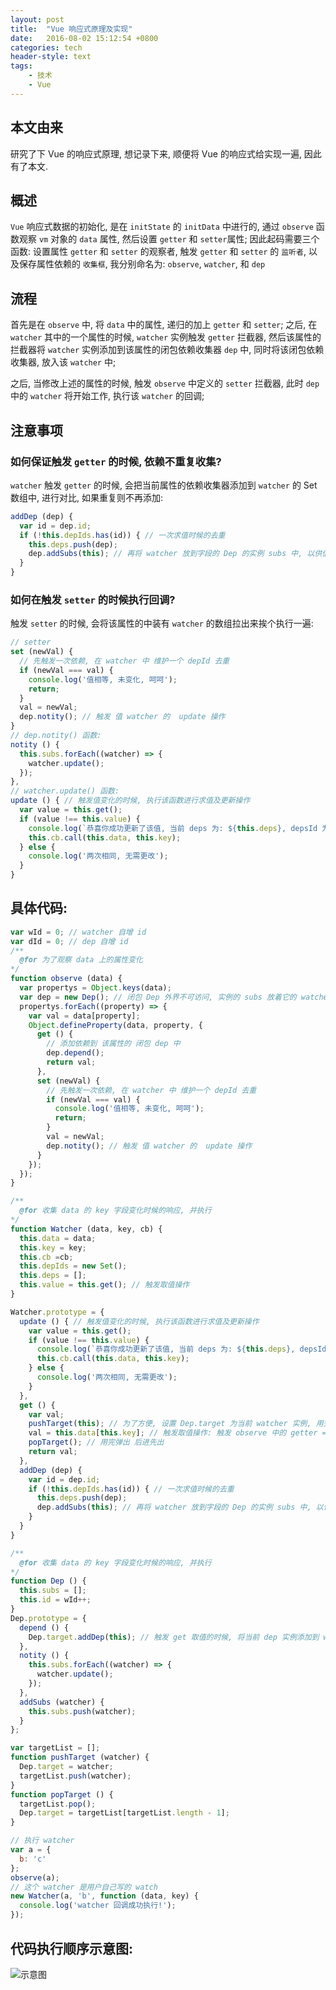 ```yaml
---
layout: post
title:  "Vue 响应式原理及实现"
date:   2016-08-02 15:12:54 +0800
categories: tech
header-style: text
tags:
    - 技术
    - Vue
---
```


## 本文由来

研究了下 Vue 的响应式原理, 想记录下来, 顺便将 Vue 的响应式给实现一遍, 因此有了本文.

## 概述

`Vue` 响应式数据的初始化, 是在 `initState` 的 `initData` 中进行的, 通过 `observe` 函数观察 `vm` 对象的 `data` 属性, 然后设置 `getter` 和 `setter`属性;
因此起码需要三个函数: 设置属性 `getter` 和 `setter` 的观察者, 触发 `getter` 和 `setter` 的 `监听者`, 以及保存属性依赖的 `收集框`, 我分别命名为: `observe`, `watcher`, 和 `dep`

## 流程

首先是在 `observe` 中, 将 `data` 中的属性, 递归的加上 `getter` 和 `setter`; 之后, 在 `watcher` 其中的一个属性的时候, `watcher` 实例触发 `getter` 拦截器, 然后该属性的拦截器将 `watcher` 实例添加到该属性的闭包依赖收集器 `dep` 中, 同时将该闭包依赖收集器, 放入该 `watcher` 中;

之后, 当修改上述的属性的时候, 触发 `observe` 中定义的 `setter` 拦截器, 此时 `dep` 中的 `watcher` 将开始工作, 执行该 `watcher` 的回调;

## 注意事项

### 如何保证触发 `getter` 的时候, 依赖不重复收集?

`watcher` 触发 `getter` 的时候, 会把当前属性的依赖收集器添加到 `watcher` 的 Set 数组中, 进行对比, 如果重复则不再添加:

```js
addDep (dep) {
  var id = dep.id;
  if (!this.depIds.has(id)) { // 一次求值时候的去重
    this.deps.push(dep);
    dep.addSubs(this); // 再将 watcher 放到字段的 Dep 的实例 subs 中, 以供值变化的时候 执行 notity, 把 subs 中的 watcher 拉出来挨个执行一遍
  }
}
```

### 如何在触发 `setter` 的时候执行回调?

触发 `setter` 的时候, 会将该属性的中装有 `watcher` 的数组拉出来挨个执行一遍:

```js
// setter
set (newVal) {
  // 先触发一次依赖, 在 watcher 中 维护一个 depId 去重
  if (newVal === val) {
    console.log('值相等, 未变化, 呵呵');
    return;
  }
  val = newVal;
  dep.notity(); // 触发 值 watcher 的  update 操作
}
// dep.notity() 函数: 
notity () {
  this.subs.forEach((watcher) => {
    watcher.update();
  });
},
// watcher.update() 函数:
update () { // 触发值变化的时候, 执行该函数进行求值及更新操作
  var value = this.get();
  if (value !== this.value) {
    console.log(`恭喜你成功更新了该值, 当前 deps 为: ${this.deps}, depsId 为: ${this.depIds}, 旧值为: ${this.value}, 新值为: ${value}`);
    this.cb.call(this.data, this.key);
  } else {
    console.log('两次相同, 无需更改');
  }
}
```

## 具体代码:

```js
var wId = 0; // watcher 自增 id
var dId = 0; // dep 自增 id
/**
  @for 为了观察 data 上的属性变化
*/
function observe (data) {
  var propertys = Object.keys(data);
  var dep = new Dep(); // 闭包 Dep 外界不可访问, 实例的 subs 放着它的 watcher
  propertys.forEach((property) => {
    var val = data[property];
    Object.defineProperty(data, property, {
      get () {
        // 添加依赖到 该属性的 闭包 dep 中
        dep.depend();
        return val;
      },
      set (newVal) {
        // 先触发一次依赖, 在 watcher 中 维护一个 depId 去重
        if (newVal === val) {
          console.log('值相等, 未变化, 呵呵');
          return;
        }
        val = newVal;
        dep.notity(); // 触发 值 watcher 的  update 操作
      }
    });
  });
}

/**
  @for 收集 data 的 key 字段变化时候的响应, 并执行
*/
function Watcher (data, key, cb) {
  this.data = data;
  this.key = key;
  this.cb =cb;
  this.depIds = new Set();
  this.deps = [];
  this.value = this.get(); // 触发取值操作
}

Watcher.prototype = {
  update () { // 触发值变化的时候, 执行该函数进行求值及更新操作
    var value = this.get();
    if (value !== this.value) {
      console.log(`恭喜你成功更新了该值, 当前 deps 为: ${this.deps}, depsId 为: ${this.depIds}, 旧值为: ${this.value}, 新值为: ${value}`);
      this.cb.call(this.data, this.key);
    } else {
      console.log('两次相同, 无需更改');
    }
  },
  get () {
    var val;
    pushTarget(this); // 为了方便, 设置 Dep.target 为当前 watcher 实例, 用完即删
    val = this.data[this.key]; // 触发取值操作: 触发 observe 中的 getter => 触发 key 字段的 dep.depend() => 触发 watcher 的 addDep => 
    popTarget(); // 用完弹出 后进先出
    return val;
  },
  addDep (dep) {
    var id = dep.id;
    if (!this.depIds.has(id)) { // 一次求值时候的去重
      this.deps.push(dep);
      dep.addSubs(this); // 再将 watcher 放到字段的 Dep 的实例 subs 中, 以供值变化的时候 执行 notity, 把 subs 中的 watcher 拉出来挨个执行一遍
    }
  }
}

/**
  @for 收集 data 的 key 字段变化时候的响应, 并执行
*/
function Dep () {
  this.subs = [];
  this.id = wId++;
}
Dep.prototype = {
  depend () {
    Dep.target.addDep(this); // 触发 get 取值的时候, 将当前 dep 实例添加到 watcher 中
  },
  notity () {
    this.subs.forEach((watcher) => {
      watcher.update();
    });
  },
  addSubs (watcher) {
    this.subs.push(watcher);
  }
};

var targetList = [];
function pushTarget (watcher) {
  Dep.target = watcher;
  targetList.push(watcher);
}
function popTarget () {
  targetList.pop();
  Dep.target = targetList[targetList.length - 1];
}

// 执行 watcher
var a = {
  b: 'c'
};
observe(a);
// 这个 watcher 是用户自己写的 watch
new Watcher(a, 'b', function (data, key) {
  console.log('watcher 回调成功执行!');
});
```

## 代码执行顺序示意图:

![示意图]({{site.static_url}}/img/in-post/2016/vue-reactive.png "效果示意")
